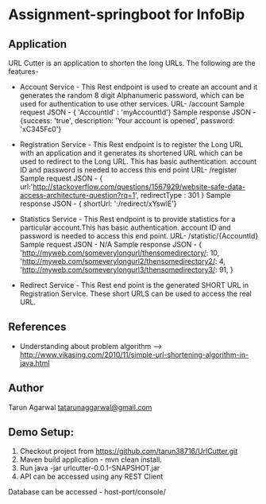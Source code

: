 #  Assignment-springboot for InfoBip

## Application
URL Cutter is an application to shorten the long URLs. The following are the features-

- Account Service -
This Rest endpoint is used to create an account and it generates the random 8 digit Alphanumeric password, which can be used for authentication to use other services.
URL- /account
Sample request JSON - { 'AccountId' : 'myAccountId'}
Sample response JSON - {success: 'true', description: 'Your account is opened', password: 'xC345Fc0'}

- Registration Service -
This Rest endpoint is to register the Long URL with an application and it generates  its shortened URL which can be used to redirect to the Long URL. This has basic authentication. account ID and password is needed to access this end point
URL- /register
Sample request JSON -
{
url:'http://stackoverflow.com/questions/1567929/website-safe-data-access-architecture-question?rq=1',
redirectType : 301
}
Sample response JSON - { shortUrl: '<host>:<port>/redirect/xYswlE'}

- Statistics Service -
This Rest endpoint is to provide statistics for a particular account.This has basic authentication. account ID and password is needed to access this end point.
URL- /statistic/{AccountId}
Sample request JSON - N/A
Sample response JSON -
{
'http://myweb.com/someverylongurl/thensomedirectory/: 10,
'http://myweb.com/someverylongurl2/thensomedirectory2/: 4,
'http://myweb.com/someverylongurl3/thensomedirectory3/: 91,
}

- Redirect Service -
This Rest end point is the generated SHORT URL in Registration Service. These short URLS can be used to access the real URL.

## References
- Understanding about problem algorithm   --> http://www.vikasing.com/2010/11/simple-url-shortening-algorithm-in-java.html


## Author
Tarun Agarwal 
tatarunaggarwal@gmail.com

Demo Setup:
------------------------------
1. Checkout project from https://github.com/tarun38716/UrlCutter.git
2. Maven build application - mvn clean install.
3. Run java -jar urlcutter-0.0.1-SNAPSHOT.jar
4. API can be accessed using any REST Client

Database can be accessed - host-port/console/
